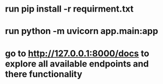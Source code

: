 # run pip install -r requirment.txt
# run python -m uvicorn app.main:app
# go to http://127.0.0.1:8000/docs to explore all available endpoints and there functionality
